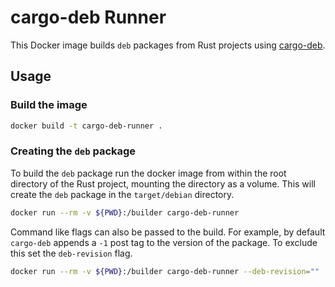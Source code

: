# cargo-deb Runner

This Docker image builds `deb` packages from Rust projects using
[cargo-deb](https://github.com/kornelski/cargo-deb).

## Usage

### Build the image

```sh
docker build -t cargo-deb-runner .
```

### Creating the `deb` package

To build the `deb` package run the docker image from within the root directory of the Rust project,
mounting the directory as a volume. This will create the `deb` package in the `target/debian`
directory.

```sh
docker run --rm -v ${PWD}:/builder cargo-deb-runner
```

Command like flags can also be passed to the build. For example, by default `cargo-deb` appends a
`-1` post tag to the version of the package. To exclude this set the `deb-revision` flag.

```sh
docker run --rm -v ${PWD}:/builder cargo-deb-runner --deb-revision=""
```
